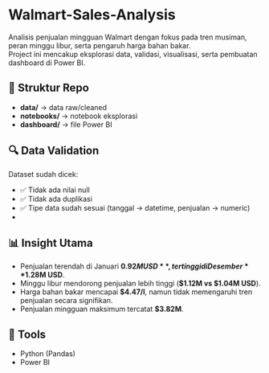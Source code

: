 # Walmart-Sales-Analysis
Analisis penjualan mingguan Walmart dengan fokus pada tren musiman, peran minggu libur, serta pengaruh harga bahan bakar.  
Project ini mencakup eksplorasi data, validasi, visualisasi, serta pembuatan dashboard di Power BI.

## 📂 Struktur Repo
- **data/** → data raw/cleaned  
- **notebooks/** → notebook eksplorasi  
- **dashboard/** → file Power BI

## 🔍 Data Validation
Dataset sudah dicek:  
- ✅ Tidak ada nilai null  
- ✅ Tidak ada duplikasi  
- ✅ Tipe data sudah sesuai (tanggal → datetime, penjualan → numeric)
- 
## 📊 Insight Utama
- Penjualan terendah di Januari **$0.92M USD**, tertinggi di Desember **$1.28M USD**.  
- Minggu libur mendorong penjualan lebih tinggi (**$1.12M vs $1.04M USD**).  
- Harga bahan bakar mencapai **$4.47/l**, namun tidak memengaruhi tren penjualan secara signifikan.  
- Penjualan mingguan maksimum tercatat **$3.82M**.  

## 📌 Tools
- Python (Pandas)  
- Power BI  
